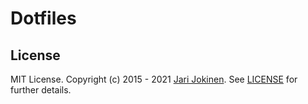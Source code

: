 # Dotfiles

## License

MIT License. Copyright (c) 2015 - 2021 [Jari Jokinen](https://jarijokinen.com).
See [LICENSE](https://github.com/jarijokinen/dotfiles/blob/master/LICENSE.txt)
for further details.
